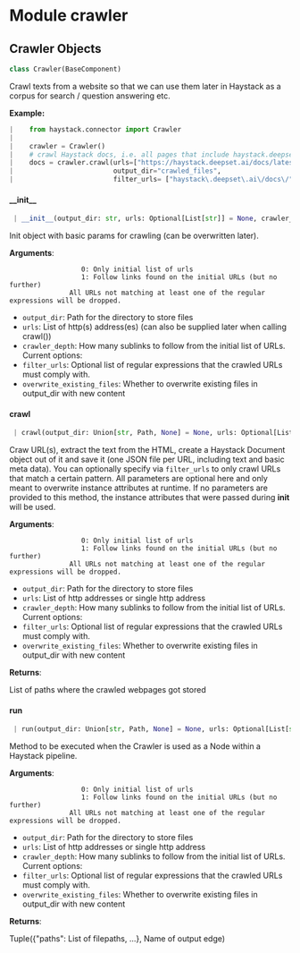 <a name="crawler"></a>
# Module crawler

<a name="crawler.Crawler"></a>
## Crawler Objects

```python
class Crawler(BaseComponent)
```

Crawl texts from a website so that we can use them later in Haystack as a corpus for search / question answering etc.

**Example:**
```python
|    from haystack.connector import Crawler
|
|    crawler = Crawler()
|    # crawl Haystack docs, i.e. all pages that include haystack.deepset.ai/docs/
|    docs = crawler.crawl(urls=["https://haystack.deepset.ai/docs/latest/get_startedmd"],
|                         output_dir="crawled_files",
|                         filter_urls= ["haystack\.deepset\.ai\/docs\/"])
```

<a name="crawler.Crawler.__init__"></a>
#### \_\_init\_\_

```python
 | __init__(output_dir: str, urls: Optional[List[str]] = None, crawler_depth: int = 1, filter_urls: Optional[List] = None, overwrite_existing_files=True)
```

Init object with basic params for crawling (can be overwritten later).

**Arguments**:

                      0: Only initial list of urls
                      1: Follow links found on the initial URLs (but no further)
                   All URLs not matching at least one of the regular expressions will be dropped.
- `output_dir`: Path for the directory to store files
- `urls`: List of http(s) address(es) (can also be supplied later when calling crawl())
- `crawler_depth`: How many sublinks to follow from the initial list of URLs. Current options:
- `filter_urls`: Optional list of regular expressions that the crawled URLs must comply with.
- `overwrite_existing_files`: Whether to overwrite existing files in output_dir with new content

<a name="crawler.Crawler.crawl"></a>
#### crawl

```python
 | crawl(output_dir: Union[str, Path, None] = None, urls: Optional[List[str]] = None, crawler_depth: Optional[int] = None, filter_urls: Optional[List] = None, overwrite_existing_files: Optional[bool] = None) -> List[Path]
```

Craw URL(s), extract the text from the HTML, create a Haystack Document object out of it and save it (one JSON
file per URL, including text and basic meta data).
You can optionally specify via `filter_urls` to only crawl URLs that match a certain pattern.
All parameters are optional here and only meant to overwrite instance attributes at runtime.
If no parameters are provided to this method, the instance attributes that were passed during __init__ will be used.

**Arguments**:

                      0: Only initial list of urls
                      1: Follow links found on the initial URLs (but no further)
                   All URLs not matching at least one of the regular expressions will be dropped.

- `output_dir`: Path for the directory to store files
- `urls`: List of http addresses or single http address
- `crawler_depth`: How many sublinks to follow from the initial list of URLs. Current options:
- `filter_urls`: Optional list of regular expressions that the crawled URLs must comply with.
- `overwrite_existing_files`: Whether to overwrite existing files in output_dir with new content

**Returns**:

List of paths where the crawled webpages got stored

<a name="crawler.Crawler.run"></a>
#### run

```python
 | run(output_dir: Union[str, Path, None] = None, urls: Optional[List[str]] = None, crawler_depth: Optional[int] = None, filter_urls: Optional[List] = None, overwrite_existing_files: Optional[bool] = None, **kwargs) -> Tuple[Dict, str]
```

Method to be executed when the Crawler is used as a Node within a Haystack pipeline.

**Arguments**:

                      0: Only initial list of urls
                      1: Follow links found on the initial URLs (but no further)
                   All URLs not matching at least one of the regular expressions will be dropped.

- `output_dir`: Path for the directory to store files
- `urls`: List of http addresses or single http address
- `crawler_depth`: How many sublinks to follow from the initial list of URLs. Current options:
- `filter_urls`: Optional list of regular expressions that the crawled URLs must comply with.
- `overwrite_existing_files`: Whether to overwrite existing files in output_dir with new content

**Returns**:

Tuple({"paths": List of filepaths, ...}, Name of output edge)

